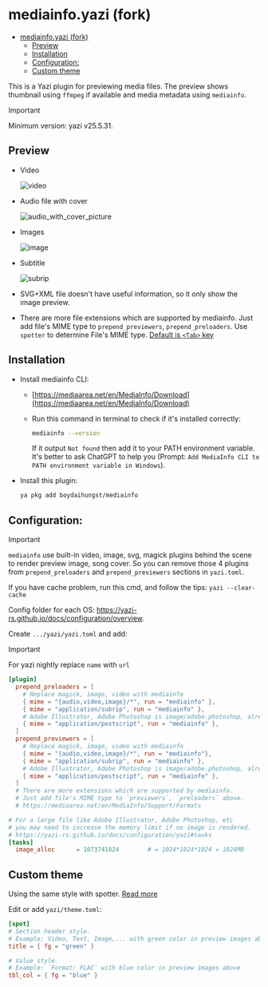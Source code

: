 # mediainfo.yazi (fork)

<!--toc:start-->

- [mediainfo.yazi (fork)](#mediainfoyazi-fork)
  - [Preview](#preview)
  - [Installation](#installation)
  - [Configuration:](#configuration)
  - [Custom theme](#custom-theme)
  <!--toc:end-->

This is a Yazi plugin for previewing media files. The preview shows thumbnail
using `ffmpeg` if available and media metadata using `mediainfo`.

> [!IMPORTANT]
> Minimum version: yazi v25.5.31.

## Preview

- Video

  ![video](assets/2025-02-15-09-15-39.png)

- Audio file with cover

  ![audio_with_cover_picture](assets/2025-02-15-09-14-23.png)

- Images

  ![image](assets/2025-02-15-16-52-39.png)

- Subtitle

  ![subrip](assets/2025-02-15-16-51-11.png)

- SVG+XML file doesn't have useful information, so it only show the image preview.
- There are more file extensions which are supported by mediainfo. Just add file's MIME type to `prepend_previewers`, `prepend_preloaders`.
  Use `spotter` to determine File's MIME type. [Default is `<Tab>` key](https://github.com/sxyazi/yazi/blob/1a6abae974370702c8865459344bf256de58359e/yazi-config/preset/keymap-default.toml#L59)

## Installation

- Install mediainfo CLI:

  - [https://mediaarea.net/en/MediaInfo/Download](https://mediaarea.net/en/MediaInfo/Download)
  - Run this command in terminal to check if it's installed correctly:

    ```bash
    mediainfo --version
    ```

    If it output `Not found` then add it to your PATH environment variable. It's better to ask ChatGPT to help you (Prompt: `Add MediaInfo CLI to PATH environment variable in Windows`).

- Install this plugin:

  ```bash
  ya pkg add boydaihungst/mediainfo
  ```

## Configuration:

> [!IMPORTANT]
>
> `mediainfo` use built-in video, image, svg, magick plugins behind the scene to render preview image, song cover.
> So you can remove those 4 plugins from `prepend_preloaders` and `prepend_previewers` sections in `yazi.toml`.

If you have cache problem, run this cmd, and follow the tips: `yazi --clear-cache`

Config folder for each OS: https://yazi-rs.github.io/docs/configuration/overview.

Create `.../yazi/yazi.toml` and add:

> [!IMPORTANT]
>
> For yazi nightly replace `name` with `url`

```toml
[plugin]
  prepend_preloaders = [
    # Replace magick, image, video with mediainfo
    { mime = "{audio,video,image}/*", run = "mediainfo" },
    { mime = "application/subrip", run = "mediainfo" },
    # Adobe Illustrator, Adobe Photoshop is image/adobe.photoshop, already handled above
    { mime = "application/postscript", run = "mediainfo" },
  ]
  prepend_previewers = [
    # Replace magick, image, video with mediainfo
    { mime = "{audio,video,image}/*", run = "mediainfo"},
    { mime = "application/subrip", run = "mediainfo" },
    # Adobe Illustrator, Adobe Photoshop is image/adobe.photoshop, already handled above
    { mime = "application/postscript", run = "mediainfo" },
  ]
  # There are more extensions which are supported by mediainfo.
  # Just add file's MIME type to `previewers`, `preloaders` above.
  # https://mediaarea.net/en/MediaInfo/Support/Formats

# For a large file like Adobe Illustrator, Adobe Photoshop, etc
# you may need to increase the memory limit if no image is rendered.
# https://yazi-rs.github.io/docs/configuration/yazi#tasks
[tasks]
  image_alloc      = 1073741824        # = 1024*1024*1024 = 1024MB

```

## Custom theme

Using the same style with spotter. [Read more](https://github.com/sxyazi/yazi/pull/2391)

Edit or add `yazi/theme.toml`:

```toml
[spot]
# Section header style.
# Example: Video, Text, Image,... with green color in preview images above
title = { fg = "green" }

# Value style.
# Example: `Format: FLAC` with blue color in preview images above
tbl_col = { fg = "blue" }
```
